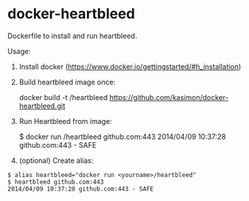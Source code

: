 docker-heartbleed
=================

Dockerfile to install and run heartbleed.

Usage:

  1) Install docker (https://www.docker.io/gettingstarted/#h_installation)

  2) Build heartbleed image once:

     docker build -t <yourname>/heartbleed https://github.com/kasimon/docker-heartbleed.git

  3) Run Heartbleed from image:

     $ docker run <yourname>/heartbleed github.com:443
     2014/04/09 10:37:28 github.com:443 - SAFE

  4) (optional) Create alias:

    $ alias heartbleed="docker run <yourname>/heartbleed"
    $ heartbleed github.com:443
    2014/04/09 10:37:28 github.com:443 - SAFE

